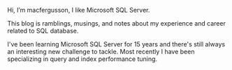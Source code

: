 Hi, I’m macfergusson, I like Microsoft SQL Server.

This blog is ramblings, musings, and notes about my experience and career related to SQL database.

I've been learning Microsoft SQL Server for 15 years and there's still always an interesting new challenge to tackle. Most recently I have been specializing in query and index performance tuning.
